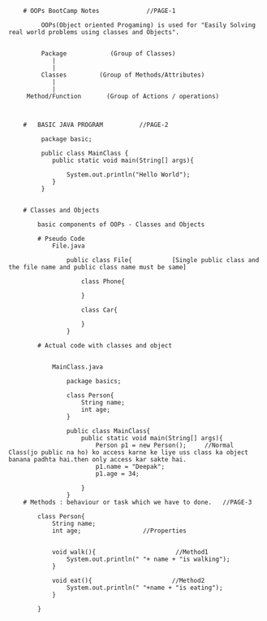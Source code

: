         # OOPs BootCamp Notes             //PAGE-1

             OOPs(Object oriented Progaming) is used for "Easily Solving real world problems using classes and Objects".


             Package            (Group of Classes)
                |
                |
             Classes         (Group of Methods/Attributes)
                |
                |
         Method/Function       (Group of Actions / operations)



        #   BASIC JAVA PROGRAM          //PAGE-2

             package basic;

             public class MainClass {
                public static void main(String[] args){

                    System.out.println("Hello World");
                }
             }


        # Classes and Objects 

            basic components of OOPs - Classes and Objects

            # Pseudo Code 
                File.java

                    public class File{           [Single public class and  the file name and public class name must be same]
                        
                        class Phone{

                        }

                        class Car{

                        }
                    }     

            # Actual code with classes and object      


                MainClass.java

                    package basics;

                    class Person{
                        String name;
                        int age;
                    }  

                    public class MainClass{
                        public static void main(String[] args){
                            Person p1 = new Person();     //Normal Class(jo public na ho) ko access karne ke liye uss class ka object banana padhta hai.then only access kar sakte hai.
                            p1.name = "Deepak";
                            p1.age = 34;
                
                        }
                    }
        # Methods : behaviour or task which we have to done.   //PAGE-3

            class Person{
                String name;
                int age;                 //Properties
                

                void walk(){                      //Method1
                    System.out.println(" "+ name + "is walking");
                }

                void eat(){                      //Method2
                    System.out.println(" "+name + "is eating");
                }

            }   
        



